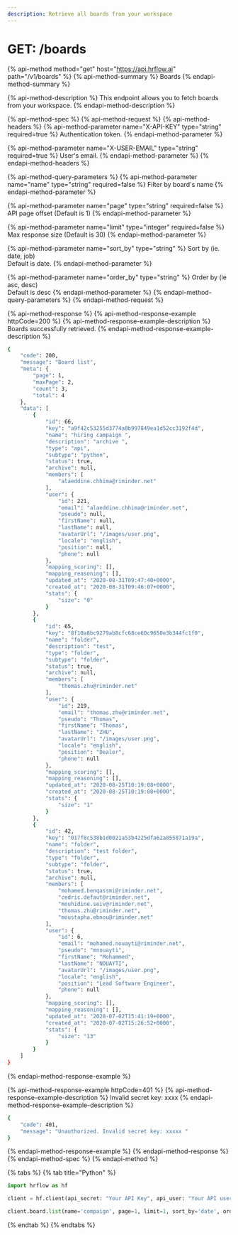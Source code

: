 ```yaml
---
description: Retrieve all boards from your workspace
---
```


# GET: /boards

{% api-method method="get" host="https://api.hrflow.ai" path="/v1/boards" %}
{% api-method-summary %}
Boards
{% endapi-method-summary %}

{% api-method-description %}
This endpoint allows you to fetch boards from your workspace.
{% endapi-method-description %}

{% api-method-spec %}
{% api-method-request %}
{% api-method-headers %}
{% api-method-parameter name="X-API-KEY" type="string" required=true %}
Authentication token.
{% endapi-method-parameter %}

{% api-method-parameter name="X-USER-EMAIL" type="string" required=true %}
User's email.
{% endapi-method-parameter %}
{% endapi-method-headers %}

{% api-method-query-parameters %}
{% api-method-parameter name="name" type="string" required=false %}
Filter by board's name
{% endapi-method-parameter %}

{% api-method-parameter name="page" type="string" required=false %}
API page offset \(Default is 1\)
{% endapi-method-parameter %}

{% api-method-parameter name="limit" type="integer" required=false %}
Max response size \(Default is 30\)
{% endapi-method-parameter %}

{% api-method-parameter name="sort\_by" type="string" %}
Sort by \(ie. date, job\)  
Default is date.
{% endapi-method-parameter %}

{% api-method-parameter name="order\_by" type="string" %}
Order by \(ie asc, desc\)  
Default is desc
{% endapi-method-parameter %}
{% endapi-method-query-parameters %}
{% endapi-method-request %}

{% api-method-response %}
{% api-method-response-example httpCode=200 %}
{% api-method-response-example-description %}
Boards successfully retrieved.
{% endapi-method-response-example-description %}

```bash
{
    "code": 200,
    "message": "Board list",
    "meta": {
        "page": 1,
        "maxPage": 2,
        "count": 3,
        "total": 4
    },
    "data": [
        {
            "id": 66,
            "key": "a9f42c53255d3774a0b997849ea1d52cc3192f4d",
            "name": "hiring campaign ",
            "description": "archive ",
            "type": "api",
            "subtype": "python",
            "status": true,
            "archive": null,
            "members": [
                "alaeddine.chhima@riminder.net"
            ],
            "user": {
                "id": 221,
                "email": "alaeddine.chhima@riminder.net",
                "pseudo": null,
                "firstName": null,
                "lastName": null,
                "avatarUrl": "/images/user.png",
                "locale": "english",
                "position": null,
                "phone": null
            },
            "mapping_scoring": [],
            "mapping_reasoning": [],
            "updated_at": "2020-08-31T09:47:40+0000",
            "created_at": "2020-08-31T09:46:07+0000",
            "stats": {
                "size": "0"
            }
        },
        {
            "id": 65,
            "key": "8f10a8bc9279ab8cfc68ce60c9650e3b344fc1f0",
            "name": "folder",
            "description": "test",
            "type": "folder",
            "subtype": "folder",
            "status": true,
            "archive": null,
            "members": [
                "thomas.zhu@riminder.net"
            ],
            "user": {
                "id": 219,
                "email": "thomas.zhu@riminder.net",
                "pseudo": "Thomas",
                "firstName": "Thomas",
                "lastName": "ZHU",
                "avatarUrl": "/images/user.png",
                "locale": "english",
                "position": "Dealer",
                "phone": null
            },
            "mapping_scoring": [],
            "mapping_reasoning": [],
            "updated_at": "2020-08-25T10:19:08+0000",
            "created_at": "2020-08-25T10:19:08+0000",
            "stats": {
                "size": "1"
            }
        },
        {
            "id": 42,
            "key": "017f8c538b1d0021a53b4225dfa62a855871a19a",
            "name": "folder",
            "description": "test folder",
            "type": "folder",
            "subtype": "folder",
            "status": true,
            "archive": null,
            "members": [
                "mohamed.benqassmi@riminder.net",
                "cedric.defaut@riminder.net",
                "mouhidine.seiv@riminder.net",
                "thomas.zhu@riminder.net",
                "moustapha.ebnou@riminder.net"
            ],
            "user": {
                "id": 6,
                "email": "mohamed.nouayti@riminder.net",
                "pseudo": "mnouayti",
                "firstName": "Mohammed",
                "lastName": "NOUAYTI",
                "avatarUrl": "/images/user.png",
                "locale": "english",
                "position": "Lead Software Engineer",
                "phone": null
            },
            "mapping_scoring": [],
            "mapping_reasoning": [],
            "updated_at": "2020-07-02T15:41:19+0000",
            "created_at": "2020-07-02T15:26:52+0000",
            "stats": {
                "size": "13"
            }
        }
    ]
}
```
{% endapi-method-response-example %}

{% api-method-response-example httpCode=401 %}
{% api-method-response-example-description %}
Invalid secret key: xxxx
{% endapi-method-response-example-description %}

```bash
{
    "code": 401,
    "message": "Unauthorized. Invalid secret key: xxxxx "
}
```
{% endapi-method-response-example %}
{% endapi-method-response %}
{% endapi-method-spec %}
{% endapi-method %}

{% tabs %}
{% tab title="Python" %}
```python
import hrflow as hf

client = hf.client(api_secret: "Your API Key", api_user: "Your API user email")

client.board.list(name='compaign', page=1, limit=1, sort_by='date', order_by'asc')
```
{% endtab %}
{% endtabs %}

